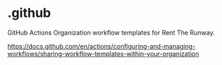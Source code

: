 # .github

GitHub Actions Organization workflow templates for Rent The Runway.

<https://docs.github.com/en/actions/configuring-and-managing-workflows/sharing-workflow-templates-within-your-organization>
